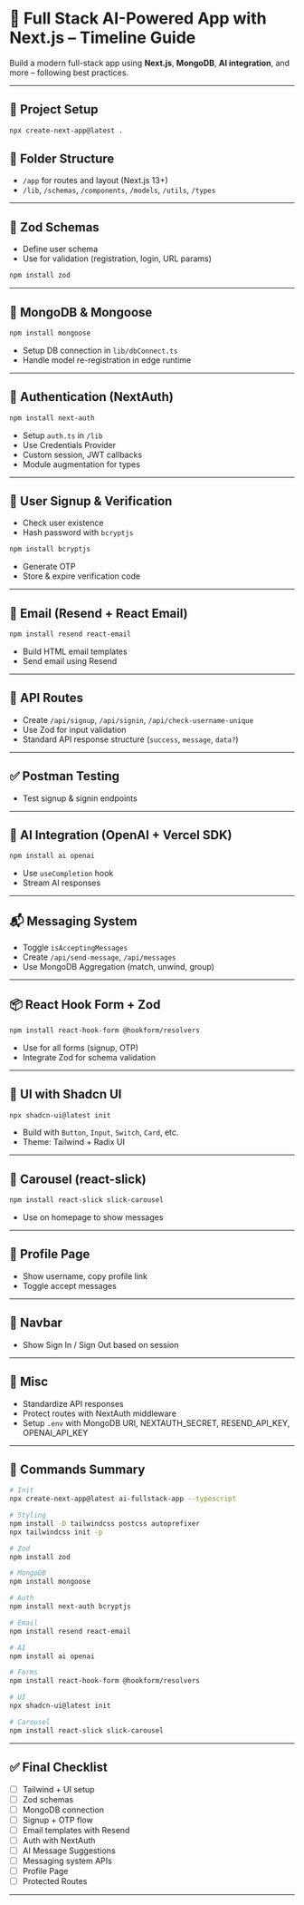 # 🧠 Full Stack AI-Powered App with Next.js – Timeline Guide

Build a modern full-stack app using **Next.js**, **MongoDB**, **AI integration**, and more – following best practices.

---

## 🚀 Project Setup

```bash
npx create-next-app@latest .
```
## 📁 Folder Structure

- `/app` for routes and layout (Next.js 13+)
- `/lib`, `/schemas`, `/components`, `/models`, `/utils`, `/types`

---

## 🧪 Zod Schemas

- Define user schema
- Use for validation (registration, login, URL params)

```bash
npm install zod
```

---

## 🧬 MongoDB & Mongoose

```bash
npm install mongoose
```

- Setup DB connection in `lib/dbConnect.ts`
- Handle model re-registration in edge runtime

---

## 🔐 Authentication (NextAuth)

```bash
npm install next-auth
```

- Setup `auth.ts` in `/lib`
- Use Credentials Provider
- Custom session, JWT callbacks
- Module augmentation for types

---

## 🔑 User Signup & Verification

- Check user existence
- Hash password with `bcryptjs`

```bash
npm install bcryptjs
```

- Generate OTP
- Store & expire verification code

---

## 📧 Email (Resend + React Email)

```bash
npm install resend react-email
```

- Build HTML email templates
- Send email using Resend

---

## 📡 API Routes

- Create `/api/signup`, `/api/signin`, `/api/check-username-unique`
- Use Zod for input validation
- Standard API response structure (`success`, `message`, `data?`)

---

## ✅ Postman Testing

- Test signup & signin endpoints

---

## 🧠 AI Integration (OpenAI + Vercel SDK)

```bash
npm install ai openai
```

- Use `useCompletion` hook
- Stream AI responses

---

## 📬 Messaging System

- Toggle `isAcceptingMessages`
- Create `/api/send-message`, `/api/messages`
- Use MongoDB Aggregation (match, unwind, group)

---

## 📦 React Hook Form + Zod

```bash
npm install react-hook-form @hookform/resolvers
```

- Use for all forms (signup, OTP)
- Integrate Zod for schema validation

---

## 💅 UI with Shadcn UI

```bash
npx shadcn-ui@latest init
```

- Build with `Button`, `Input`, `Switch`, `Card`, etc.
- Theme: Tailwind + Radix UI

---

## 🎠 Carousel (react-slick)

```bash
npm install react-slick slick-carousel
```

- Use on homepage to show messages

---

## 👤 Profile Page

- Show username, copy profile link
- Toggle accept messages

---

## 🧭 Navbar

- Show Sign In / Sign Out based on session

---

## 🧼 Misc

- Standardize API responses
- Protect routes with NextAuth middleware
- Setup `.env` with MongoDB URI, NEXTAUTH_SECRET, RESEND_API_KEY, OPENAI_API_KEY

---

## 🧾 Commands Summary

```bash
# Init
npx create-next-app@latest ai-fullstack-app --typescript

# Styling
npm install -D tailwindcss postcss autoprefixer
npx tailwindcss init -p

# Zod
npm install zod

# MongoDB
npm install mongoose

# Auth
npm install next-auth bcryptjs

# Email
npm install resend react-email

# AI
npm install ai openai

# Forms
npm install react-hook-form @hookform/resolvers

# UI
npx shadcn-ui@latest init

# Carousel
npm install react-slick slick-carousel
```

---

## ✅ Final Checklist

- [ ] Tailwind + UI setup  
- [ ] Zod schemas  
- [ ] MongoDB connection  
- [ ] Signup + OTP flow  
- [ ] Email templates with Resend  
- [ ] Auth with NextAuth  
- [ ] AI Message Suggestions  
- [ ] Messaging system APIs  
- [ ] Profile Page  
- [ ] Protected Routes  

---